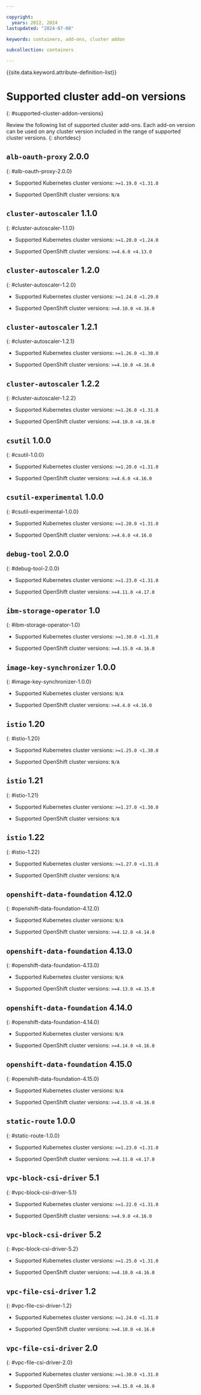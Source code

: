 ```yaml
---

copyright: 
  years: 2022, 2024
lastupdated: "2024-07-08"

keywords: containers, add-ons, cluster addon

subcollection: containers

---
```


{{site.data.keyword.attribute-definition-list}}

# Supported cluster add-on versions
{: #supported-cluster-addon-versions}

Review the following list of supported cluster add-ons. Each add-on version can be used on any cluster version included in the range of supported cluster versions. 
{: shortdesc}




## `alb-oauth-proxy` 2.0.0 
{: #alb-oauth-proxy-2.0.0}

- Supported Kubernetes cluster versions: `>=1.19.0 <1.31.0`

- Supported OpenShift cluster versions:  `N/A` 



## `cluster-autoscaler` 1.1.0 
{: #cluster-autoscaler-1.1.0}

- Supported Kubernetes cluster versions: `>=1.20.0 <1.24.0`

- Supported OpenShift cluster versions: `>=4.6.0 <4.13.0`



## `cluster-autoscaler` 1.2.0 
{: #cluster-autoscaler-1.2.0}

- Supported Kubernetes cluster versions: `>=1.24.0 <1.29.0`

- Supported OpenShift cluster versions: `>=4.10.0 <4.16.0`



## `cluster-autoscaler` 1.2.1 
{: #cluster-autoscaler-1.2.1}

- Supported Kubernetes cluster versions: `>=1.26.0 <1.30.0`

- Supported OpenShift cluster versions: `>=4.10.0 <4.16.0`



## `cluster-autoscaler` 1.2.2 
{: #cluster-autoscaler-1.2.2}

- Supported Kubernetes cluster versions: `>=1.26.0 <1.31.0`

- Supported OpenShift cluster versions: `>=4.10.0 <4.16.0`



## `csutil` 1.0.0 
{: #csutil-1.0.0}

- Supported Kubernetes cluster versions: `>=1.20.0 <1.31.0`

- Supported OpenShift cluster versions: `>=4.6.0 <4.16.0`



## `csutil-experimental` 1.0.0 
{: #csutil-experimental-1.0.0}

- Supported Kubernetes cluster versions: `>=1.20.0 <1.31.0`

- Supported OpenShift cluster versions: `>=4.6.0 <4.16.0`



## `debug-tool` 2.0.0 
{: #debug-tool-2.0.0}

- Supported Kubernetes cluster versions: `>=1.23.0 <1.31.0`

- Supported OpenShift cluster versions: `>=4.11.0 <4.17.0`



## `ibm-storage-operator` 1.0 
{: #ibm-storage-operator-1.0}

- Supported Kubernetes cluster versions: `>=1.30.0 <1.31.0`

- Supported OpenShift cluster versions: `>=4.15.0 <4.16.0`



## `image-key-synchronizer` 1.0.0 
{: #image-key-synchronizer-1.0.0}

- Supported Kubernetes cluster versions:  `N/A` 

- Supported OpenShift cluster versions: `>=4.4.0 <4.16.0`



## `istio` 1.20 
{: #istio-1.20}

- Supported Kubernetes cluster versions: `>=1.25.0 <1.30.0`

- Supported OpenShift cluster versions:  `N/A` 



## `istio` 1.21 
{: #istio-1.21}

- Supported Kubernetes cluster versions: `>=1.27.0 <1.30.0`

- Supported OpenShift cluster versions:  `N/A` 



## `istio` 1.22 
{: #istio-1.22}

- Supported Kubernetes cluster versions: `>=1.27.0 <1.31.0`

- Supported OpenShift cluster versions:  `N/A` 



## `openshift-data-foundation` 4.12.0 
{: #openshift-data-foundation-4.12.0}

- Supported Kubernetes cluster versions:  `N/A` 

- Supported OpenShift cluster versions: `>=4.12.0 <4.14.0`



## `openshift-data-foundation` 4.13.0 
{: #openshift-data-foundation-4.13.0}

- Supported Kubernetes cluster versions:  `N/A` 

- Supported OpenShift cluster versions: `>=4.13.0 <4.15.0`



## `openshift-data-foundation` 4.14.0 
{: #openshift-data-foundation-4.14.0}

- Supported Kubernetes cluster versions:  `N/A` 

- Supported OpenShift cluster versions: `>=4.14.0 <4.16.0`



## `openshift-data-foundation` 4.15.0 
{: #openshift-data-foundation-4.15.0}

- Supported Kubernetes cluster versions:  `N/A` 

- Supported OpenShift cluster versions: `>=4.15.0 <4.16.0`



## `static-route` 1.0.0 
{: #static-route-1.0.0}

- Supported Kubernetes cluster versions: `>=1.23.0 <1.31.0`

- Supported OpenShift cluster versions: `>=4.11.0 <4.17.0`



## `vpc-block-csi-driver` 5.1 
{: #vpc-block-csi-driver-5.1}

- Supported Kubernetes cluster versions: `>=1.22.0 <1.31.0`

- Supported OpenShift cluster versions: `>=4.9.0 <4.16.0`



## `vpc-block-csi-driver` 5.2 
{: #vpc-block-csi-driver-5.2}

- Supported Kubernetes cluster versions: `>=1.25.0 <1.31.0`

- Supported OpenShift cluster versions: `>=4.10.0 <4.16.0`



## `vpc-file-csi-driver` 1.2 
{: #vpc-file-csi-driver-1.2}

- Supported Kubernetes cluster versions: `>=1.24.0 <1.31.0`

- Supported OpenShift cluster versions: `>=4.10.0 <4.16.0`



## `vpc-file-csi-driver` 2.0 
{: #vpc-file-csi-driver-2.0}

- Supported Kubernetes cluster versions: `>=1.30.0 <1.31.0`

- Supported OpenShift cluster versions: `>=4.15.0 <4.16.0`



